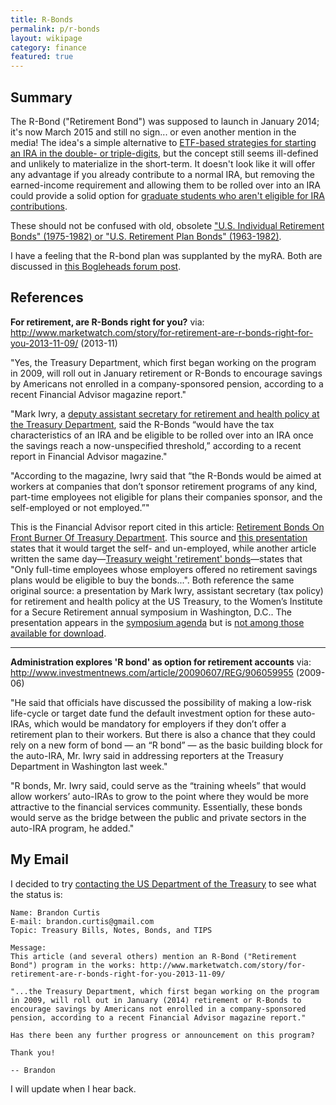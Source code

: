```yaml
---
title: R-Bonds
permalink: p/r-bonds
layout: wikipage
category: finance
featured: true
---
```


Summary
-------

The R-Bond ("Retirement Bond") was supposed to launch in January 2014; it's now March 2015 and still no sign... or even another mention in the media! The idea's a simple alternative to [ETF-based strategies for starting an IRA in the double- or triple-digits](http://www.andhigherstill.com/2013/04/investing-with-100.html), but the concept still seems ill-defined and unlikely to materialize in the short-term. It doesn't look like it will offer any advantage if you already contribute to a normal IRA, but removing the earned-income requirement and allowing them to be rolled over into an IRA could provide a solid option for [graduate students who aren't eligible for IRA contributions](http://www.andhigherstill.com/2013/04/graduate-students-roth-iras-and-529.html).

These should not be confused with old, obsolete ["U.S. Individual Retirement Bonds" (1975-1982) or "U.S. Retirement Plan Bonds" (1963-1982)](https://www.treasurydirect.gov/indiv/research/indepth/other/res_othersecurities.htm).

I have a feeling that the R-bond plan was supplanted by the myRA. Both are discussed in [this Bogleheads forum post](http://www.bogleheads.org/forum/viewtopic.php?f=1&t=131853&p=1941809).

References
----------

**For retirement, are R-Bonds right for you?**
via: <http://www.marketwatch.com/story/for-retirement-are-r-bonds-right-for-you-2013-11-09/> (2013-11)

"Yes, the Treasury Department, which first began working on the program in 2009, will roll out in January retirement or R-Bonds to encourage savings by Americans not enrolled in a company-sponsored pension, according to a recent Financial Advisor magazine report."

"Mark Iwry, a [deputy assistant secretary for retirement and health policy at the Treasury Department](http://www.treasury.gov/about/organizational-structure/offices/Pages/Tax-Policy.aspx), said the R-Bonds “would have the tax characteristics of an IRA and be eligible to be rolled over into an IRA once the savings reach a now-unspecified threshold,” according to a recent report in Financial Advisor magazine."

"According to the magazine, Iwry said that “the R-Bonds would be aimed at workers at companies that don’t sponsor retirement programs of any kind, part-time employees not eligible for plans their companies sponsor, and the self-employed or not employed.”"

This is the Financial Advisor report cited in this article: [Retirement Bonds On Front Burner Of Treasury Department](http://www.fa-mag.com/news/retirement-bonds-on-front-burner-of-treasury-department-15874.html). This source and [this presentation](http://www.d2dfund.org/files/Dec%2019%202013%20SBWG%20Presentation%20pps%20final.pps) states that it would target the self- and un-employed, while another article written the same day—[Treasury weight 'retirement' bonds](http://www.benefitspro.com/2013/10/28/treasury-weighing-retirement-bonds)—states that "Only full-time employees whose employers offered no retirement savings plans would be eligible to buy the bonds...". Both reference the same original source: a presentation by Mark Iwry, assistant secretary (tax policy) for retirement and health policy at the US Treasury, to the Women’s Institute for a Secure Retirement annual symposium in Washington, D.C.. The presentation appears in the [symposium agenda](https://www.wiserwomen.org/images/imagefiles/2013_Symposium_Agenda.FINAL.pdf) but is [not among those available for download](http://www.wiserwomen.org/index.php?id=752&page=2013-symposium).

------------------------------------------------------------------------

**Administration explores 'R bond' as option for retirement accounts**
via: <http://www.investmentnews.com/article/20090607/REG/906059955> (2009-06)

"He said that officials have discussed the possibility of making a low-risk life-cycle or target date fund the default investment option for these auto-IRAs, which would be mandatory for employers if they don’t offer a retirement plan to their workers. But there is also a chance that they could rely on a new form of bond — an “R bond” — as the basic building block for the auto-IRA, Mr. Iwry said in addressing reporters at the Treasury Department in Washington last week."

"R bonds, Mr. Iwry said, could serve as the “training wheels” that would allow workers’ auto-IRAs to grow to the point where they would be more attractive to the financial services community. Essentially, these bonds would serve as the bridge between the public and private sectors in the auto-IRA program, he added."

My Email
--------

I decided to try [contacting the US Department of the Treasury](http://treasurydirect.gov/email.htm) to see what the status is:

    Name: Brandon Curtis
    E-mail: brandon.curtis@gmail.com
    Topic: Treasury Bills, Notes, Bonds, and TIPS

    Message:
    This article (and several others) mention an R-Bond ("Retirement Bond") program in the works: http://www.marketwatch.com/story/for-retirement-are-r-bonds-right-for-you-2013-11-09/

    "...the Treasury Department, which first began working on the program in 2009, will roll out in January (2014) retirement or R-Bonds to encourage savings by Americans not enrolled in a company-sponsored pension, according to a recent Financial Advisor magazine report."

    Has there been any further progress or announcement on this program?

    Thank you!

    -- Brandon

I will update when I hear back.

